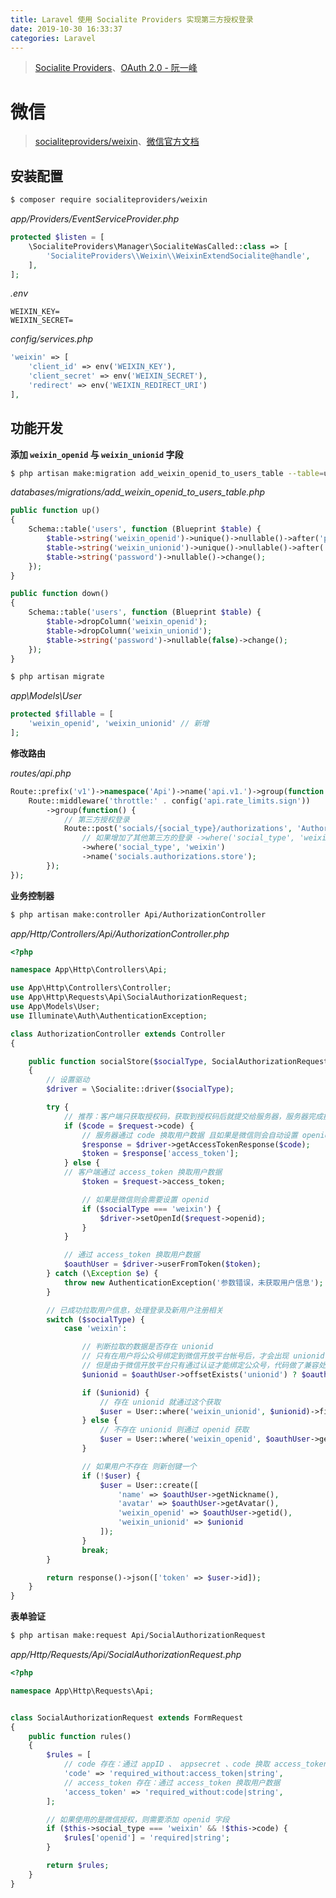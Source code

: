 ```yaml
---
title: Laravel 使用 Socialite Providers 实现第三方授权登录
date: 2019-10-30 16:33:37
categories: Laravel
---
```


> [Socialite Providers](https://socialiteproviders.netlify.com/)、[OAuth 2.0 - 阮一峰](http://www.ruanyifeng.com/blog/2019/04/oauth_design.html)

# 微信

>[socialiteproviders/weixin](https://socialiteproviders.netlify.com/providers/weixin.html)、[微信官方文档](https://developers.weixin.qq.com/doc/oplatform/Website_App/WeChat_Login/Wechat_Login.html)

## 安装配置

```bash
$ composer require socialiteproviders/weixin
```

*app/Providers/EventServiceProvider.php*

```php
protected $listen = [
    \SocialiteProviders\Manager\SocialiteWasCalled::class => [
        'SocialiteProviders\\Weixin\\WeixinExtendSocialite@handle',
    ],
];
```

*.env*

```env
WEIXIN_KEY=
WEIXIN_SECRET=
```

*config/services.php*

```php
'weixin' => [
    'client_id' => env('WEIXIN_KEY'),
    'client_secret' => env('WEIXIN_SECRET'),
    'redirect' => env('WEIXIN_REDIRECT_URI')
],
```

## 功能开发

**添加 `weixin_openid` 与 `weixin_unionid` 字段**

```bash
$ php artisan make:migration add_weixin_openid_to_users_table --table=users
```

*databases/migrations/add_weixin_openid_to_users_table.php*

```php
public function up()
{
    Schema::table('users', function (Blueprint $table) {
        $table->string('weixin_openid')->unique()->nullable()->after('password');
        $table->string('weixin_unionid')->unique()->nullable()->after('weixin_unionid');
        $table->string('password')->nullable()->change();
    });
}

public function down()
{
    Schema::table('users', function (Blueprint $table) {
        $table->dropColumn('weixin_openid');
        $table->dropColumn('weixin_unionid');
        $table->string('password')->nullable(false)->change();
    });
}
```

```bash
$ php artisan migrate
```

*app\Models\User*

```php
protected $fillable = [
    'weixin_openid', 'weixin_unionid' // 新增
];
```

**修改路由**

*routes/api.php*

```php
Route::prefix('v1')->namespace('Api')->name('api.v1.')->group(function () {
    Route::middleware('throttle:' . config('api.rate_limits.sign'))
        ->group(function() {
            // 第三方授权登录
            Route::post('socials/{social_type}/authorizations', 'AuthorizationController@socialStore')
                // 如果增加了其他第三方的登录 ->where('social_type', 'weixin|weibo')
                ->where('social_type', 'weixin')
                ->name('socials.authorizations.store');
        });
});
```

**业务控制器**

```bash
$ php artisan make:controller Api/AuthorizationController
```

*app/Http/Controllers/Api/AuthorizationController.php*

```php
<?php

namespace App\Http\Controllers\Api;

use App\Http\Controllers\Controller;
use App\Http\Requests\Api\SocialAuthorizationRequest;
use App\Models\User;
use Illuminate\Auth\AuthenticationException;

class AuthorizationController extends Controller
{

    public function socialStore($socialType, SocialAuthorizationRequest $request)
    {
        // 设置驱动
        $driver = \Socialite::driver($socialType);

        try {
            // 推荐：客户端只获取授权码，获取到授权码后就提交给服务器，服务器完成换取 access_token 及换取用户信息的流程。
            if ($code = $request->code) {
                // 服务器通过 code 换取用户数据 且如果是微信则会自动设置 openid
                $response = $driver->getAccessTokenResponse($code);
                $token = $response['access_token'];
            } else {
            // 客户端通过 access_token 换取用户数据
                $token = $request->access_token;

                // 如果是微信则会需要设置 openid
                if ($socialType === 'weixin') {
                    $driver->setOpenId($request->openid);
                }
            }

            // 通过 access_token 换取用户数据
            $oauthUser = $driver->userFromToken($token);
        } catch (\Exception $e) {
            throw new AuthenticationException('参数错误，未获取用户信息');
        }

        // 已成功拉取用户信息，处理登录及新用户注册相关
        switch ($socialType) {
            case 'weixin':

                // 判断拉取的数据是否存在 unionid
                // 只有在用户将公众号绑定到微信开放平台帐号后，才会出现 unionid 字段
                // 但是由于微信开放平台只有通过认证才能绑定公众号，代码做了兼容处理
                $unionid = $oauthUser->offsetExists('unionid') ? $oauthUser->offsetGet('unionid') : null;

                if ($unionid) {
                    // 存在 unionid 就通过这个获取
                    $user = User::where('weixin_unionid', $unionid)->first();
                } else {
                    // 不存在 unionid 则通过 openid 获取
                    $user = User::where('weixin_openid', $oauthUser->getId())->first();
                }

                // 如果用户不存在 则新创键一个
                if (!$user) {
                    $user = User::create([
                        'name' => $oauthUser->getNickname(),
                        'avatar' => $oauthUser->getAvatar(),
                        'weixin_openid' => $oauthUser->getid(),
                        'weixin_unionid' => $unionid
                    ]);
                }
                break;
        }

        return response()->json(['token' => $user->id]);
    }
}
```

**表单验证**

```bash
$ php artisan make:request Api/SocialAuthorizationRequest
```

*app/Http/Requests/Api/SocialAuthorizationRequest.php*

```php
<?php

namespace App\Http\Requests\Api;


class SocialAuthorizationRequest extends FormRequest
{
    public function rules()
    {
        $rules = [
            // code 存在：通过 appID 、 appsecret 、code 换取 access_token
            'code' => 'required_without:access_token|string',
            // access_token 存在：通过 access_token 换取用户数据
            'access_token' => 'required_without:code|string',
        ];

        // 如果使用的是微信授权，则需要添加 openid 字段
        if ($this->social_type === 'weixin' && !$this->code) {
            $rules['openid'] = 'required|string';
        }

        return $rules;
    }
}
```



